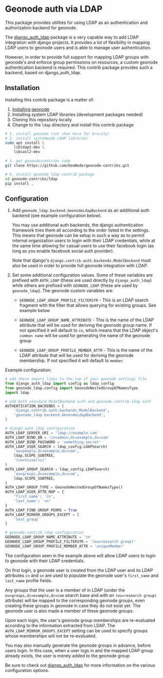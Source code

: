 # Geonode auth via LDAP

This package provides utilities for using LDAP as an authentication and 
authorization backend for geonode.

The [django_auth_ldap][1] package is a very capable way to add LDAP integration 
with django projects. It provides a lot of flexibility in mapping LDAP users to 
geonode users and is able to manage user authentication.

However, in order to provide full support for mapping LDAP groups with 
geonode's and enforce group permissions on resources, a custom geonode 
authentication backend  is required. This contrib package provides such a 
backend, based on django_auth_ldap.


## Installation


Installing this contrib package is a matter of:

1. [Installing geonode](http://geonode.org/#install)
2. Installing system LDAP libraries (development packages needed)
3. Cloning this repository locally
4. Change to the `ldap` directory and install this contrib package

```sh
# 1. install geonode (not shwn here for brevity)
# 2. install systemwide LDAP libraries
sudo apt install \
    libldap2-dev \
    libsasl2-dev
    
# 3. get geonode/contribs code
git clone https://github.com/GeoNode/geonode-contribs.git

# 4. install geonode ldap contrib package
cd geonode-contribs/ldap
pip install .
```


## Configuration

1. Add `geonode_ldap.backend.GeonodeLdapBackend` as an additional auth
   backend (see example configuration below).

   You may use additional auth backends, the django authentication framework
   tries them all according to the order listed in the settings. This means that
   geonode can be setup in such a way as to permit internal organization users
   to login with their LDAP credentials, while at the same time allowing for
   casual users to use their facebook login (as long as you enable facebook
   social auth provider).

   Note that django's `django.contrib.auth.backends.ModelBackend` must also
   be used in order to provide full geonode integration with LDAP.

2. Set some additional configuration values. Some of these variables are
   prefixed with `AUTH_LDAP` (these are used directly by `django_auth_ldap`)
   while others are prefixed with `GEONODE_LDAP` (these are used by
   `geonode_ldap`). The geonode custom variables are:

   * `GEONODE_LDAP_GROUP_PROFILE_FILTERSTR` - This is an LDAP search fragment
     with the filter that allows querying for existing groups. See example below

   * `GEONODE_LDAP_GROUP_NAME_ATTRIBUTE` - This is the name of the LDAP
     attribute that will be used for deriving the geonode group name. If not
     specified it will default to `cn`, which means that the LDAP object's
     `common name` will be used for generating the name of the geonode group

   * `GEONODE_LDAP_GROUP_PROFILE_MEMBER_ATTR` - This is the name of the LDAP
     attribute that will be used for deriving the geonode membership. If not
     specified it will default to `member`


Example configuration:

```python
# add these import lines to the top of your geonode settings file
from django_auth_ldap import config as ldap_config
from geonode_ldap.config import GeonodeNestedGroupOfNamesType
import ldap

# add both standard ModelBackend auth and geonode.contrib.ldap auth
AUTHENTICATION_BACKENDS = (
    'django.contrib.auth.backends.ModelBackend',
    'geonode_ldap.backend.GeonodeLdapBackend',
)

# django_auth_ldap configuration
AUTH_LDAP_SERVER_URI = 'ldap://example.com'
AUTH_LDAP_BIND_DN = 'cn=admin,dc=example,dc=com'
AUTH_LDAP_BIND_PASSWORD = 'something-secret'
AUTH_LDAP_USER_SEARCH = ldap_config.LDAPSearch(
    'ou=people,dc=example,dc=com',
    ldap.SCOPE_SUBTREE,
    '(cn=%(user)s)'
)
AUTH_LDAP_GROUP_SEARCH = ldap_config.LDAPSearch(
    'ou=groups,dc=example,dc=com',
    ldap.SCOPE_SUBTREE,
)
AUTH_LDAP_GROUP_TYPE = GeonodeNestedGroupOfNamesType()
AUTH_LDAP_USER_ATTR_MAP = {
    'first_name': 'cn',
    'last_name': 'sn'
}
AUTH_LDAP_FIND_GROUP_PERMS = True
AUTH_LDAP_MIRROR_GROUPS_EXCEPT = [
    'test_group'
]

# geonode.contrib.ldap configuration
GEONODE_LDAP_GROUP_NAME_ATTRIBUTE = 'cn'
GEONODE_LDAP_GROUP_PROFILE_FILTERSTR = '(ou=research group)'
GEONODE_LDAP_GROUP_PROFILE_MEMBER_ATTR = 'uniqueMember'
```

The configuration seen in the example above will allow LDAP users to login to
geonode with their LDAP credentials.

On first login, a geonode user is created from the LDAP user and its LDAP
attributes `cn` and `sn` are used to populate the geonode user's
`first_name` and `last_name` profile fields.

Any groups that the user is a member of in LDAP (under the
`ou=groups,dc=example,dc=com` search base and with an
`(ou=research group)` attribute) will be mapped to the corresponding
geonode groups, even creating these groups in geonode in case they do not
exist yet. The geonode user is also made a member of these geonode groups.

Upon each login, the user's geonode group memberships are re-evaluated
according to the information extracted from LDAP. The
`AUTH_LDAP_MIRROR_GROUPS_EXCEPT` setting can be used to specify groups
whose memberships will not be re-evaluated.

You may also manually generate the geonode groups in advance, before users
login. In this case, when a user logs in and the mapped LDAP group already
exists, the user is merely added to the geonode group

Be sure to check out [django_auth_ldap][1] for more information on the various
configuration options.


[1]: https://django-auth-ldap.readthedocs.io/en/latest/
